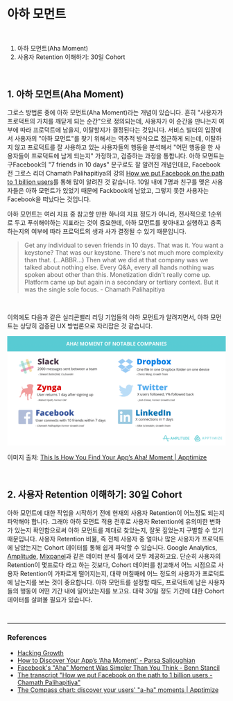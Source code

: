 # 아하 모먼트

<br>

1. 아하 모먼트(Aha Moment)
2. 사용자 Retention 이해하기: 30일 Cohort

<br>

## 1. 아하 모먼트(Aha Moment)

그로스 방법론 중에 아하 모먼트(Aha Moment)라는 개념이 있습니다. 흔히 "사용자가 프로덕트의 가치를 깨닫게 되는 순간"으로 정의되는데, 사용자가 이 순간을 만나는지 여부에 따라 프로덕트에 남을지, 이탈할지가 결정된다는 것입니다. 서비스 빌더의 입장에서 사용자의 "아하 모먼트"를 찾기 위해서는 역추적 방식으로 접근하게 되는데, 이탈하지 않고 프로덕트를 잘 사용하고 있는 사용자들의 행동을 분석해서 "어떤 행동을 한 사용자들이 프로덕트에 남게 되는지" 가정하고, 검증하는 과정을 통합니다. 아하 모먼트는 구Facebook의 "7 friends in 10 days" 문구로도 잘 알려진 개념인데요, Facebook 전 그로스 리더 Chamath Palihapitiya의 강의 [How we put Facebook on the path to 1 billion users](https://www.youtube.com/watch?v=raIUQP71SBU)를 통해 많이 알려진 것 같습니다. 10일 내에 7명과 친구를 맺은 사용자들은 아하 모먼트가 있었기 때문에 Fackbook에 남았고, 그렇지 못한 사용자는 Facebook을 떠났다는 것입니다. 

아하 모먼트는 여러 지표 중 참고할 만한 하나의 지표 정도가 아니라, 전사적으로 1순위로 두고 푸쉬해야하는 지표라는 것이 중요한데, 아하 모먼트를 찾아내고 실행하고 충족하는지의 여부에 따라 프로덕트의 생과 사가 결정될 수 있기 때문입니다.

> Get any individual to seven friends in 10 days. That was it. You want a keystone? That was our keystone. There's not much more complexity than that. (...ABBR...) Then what we did at that company was we talked about nothing else. Every Q&A, every all hands nothing was spoken about other than this. Monetization didn't really come up. Platform came up but again in a secondary or tertiary context. But it was the single sole focus. - Chamath Palihapitiya

<br>

이외에도 다음과 같은 실리콘밸리 리딩 기업들의 아하 모먼트가 알려지면서, 아하 모먼트는 상당히 검증된 UX 방법론으로 자리잡은 것 같습니다.

<img src="./../img/aha.png" />

이미지 출처: [This Is How You Find Your App’s Aha! Moment | Apptimize](https://apptimize.com/blog/2016/02/this-is-how-you-find-your-apps-aha-moment/)

<br>

## 2. 사용자 Retention 이해하기: 30일 Cohort

아하 모먼트에 대한 작업을 시작하기 전에 현재의 사용자 Retention이 어느정도 되는지 파악해야 합니다. 그래야 아하 모먼트 적용 전후로 사용자 Retention에 유의미한 변화가 있는지 확인함으로써 아하 모먼트를 제대로 찾았는지, 잘못 짚었는지 구별할 수 있기 때문입니다. 사용자 Retention 비율, 즉 전체 사용자 중 얼마나 많은 사용자가 프로덕트에 남았는지는 Cohort 데이터를 통해 쉽게 파악할 수 있습니다. Google Analytics, [Amplitude](https://amplitude.com/), [Mixpanel](https://mixpanel.com/)과 같은 데이터 분석 툴에서 모두 제공하고요. 단순히 사용자의 Retention이 몇프로다 라고 하는 것보다, Cohort 데이터를 참고해서 어느 시점으로 사용자 Retention이 가파르게 떨어지는지, 대략 며칠째에 어느 정도의 사용자가 프로덕트에 남는지를 보는 것이 중요합니다. 아하 모먼트를 설정할 때도, 프로덕트에 남은 사용자들의 행동이 어떤 기간 내에 일어났는지를 보고요. 대략 30일 정도 기간에 대한 Cohort 데이터를 살펴볼 필요가 있습니다.

<br>

---

### References

- [Hacking Growth](https://www.amazon.com/Hacking-Growth-Fastest-Growing-Companies-Breakout/dp/045149721X/ref=sr_1_3?crid=V118U0XWR957&keywords=hacking+growth&qid=1550318327&s=gateway&sprefix=hacking+growth%2Caps%2C208&sr=8-3)
- [How to Discover Your App’s ‘Aha Moment’ - Parsa Saljoughian](https://medium.com/parsa-vc/how-to-discover-your-apps-aha-moment-5f75dd7b6536)
- [Facebook's "Aha" Moment Was Simpler Than You Think - Benn Stancil](https://mode.com/blog/facebook-aha-moment-simpler-than-you-think/)
- [The transcript "How we put Facebook on the path to 1 billion users - Chamath Palihapitiya"](https://genius.com/Chamath-palihapitiya-how-we-put-facebook-on-the-path-to-1-billion-users-annotated)
- [The Compass chart: discover your users' "a-ha" moments | Apptimize](https://help.amplitude.com/hc/en-us/articles/235147347-The-Compass-chart-discover-your-users-a-ha-moments)
